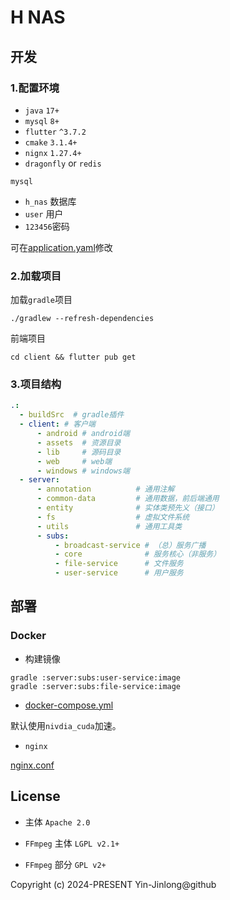 # H NAS

## 开发

### 1.配置环境

- `java` `17+`
- `mysql` `8+`
- `flutter` `^3.7.2`
- `cmake` `3.1.4+`
- `nignx` `1.27.4+`
- `dragonfly` or  `redis`

`mysql`

- `h_nas` 数据库
- `user` 用户
- `123456`密码

可在[application.yaml](server/subs/core/src/main/resources/application.yml)修改

### 2.加载项目

加载`gradle`项目

```shell
./gradlew --refresh-dependencies
```

前端项目

```shell
cd client && flutter pub get
```

### 3.项目结构

```yaml
.:
  - buildSrc  # gradle插件
  - client: # 客户端
      - android # android端
      - assets  # 资源目录
      - lib     # 源码目录
      - web     # web端
      - windows # windows端
  - server:
      - annotation          # 通用注解
      - common-data         # 通用数据，前后端通用
      - entity              # 实体类预先义（接口）
      - fs                  # 虚拟文件系统
      - utils               # 通用工具类
      - subs:
          - broadcast-service # （总）服务广播
          - core              # 服务核心（非服务）
          - file-service      # 文件服务
          - user-service      # 用户服务
```

## 部署

### Docker

- 构建镜像

```shell
gradle :server:subs:user-service:image
gradle :server:subs:file-service:image
```

- [docker-compose.yml](server/docker-compose.yml)

默认使用`nivdia_cuda`加速。

- `nginx`

[nginx.conf](server/nginx.conf)

## License

- 主体 `Apache 2.0`

- `FFmpeg` 主体 `LGPL v2.1+`

- `FFmpeg` 部分 `GPL v2+`

Copyright (c) 2024-PRESENT Yin-Jinlong@github
